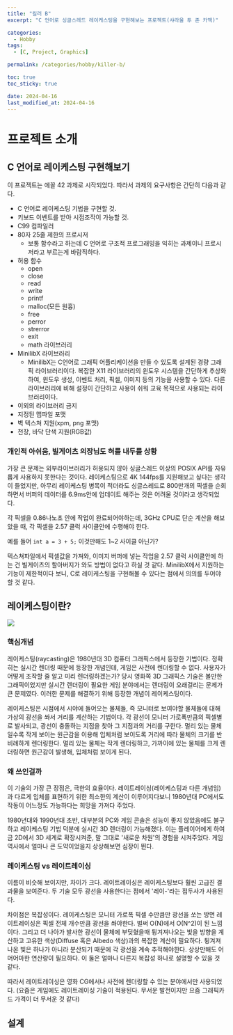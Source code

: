 ```yaml
---
title: "킬러 B"
excerpt: "C 언어로 싱글스레드 레이케스팅을 구현해보는 프로젝트(샤라울 투 존 카맥)"

categories:
  - Hobby
tags:
  - [C, Project, Graphics]

permalink: /categories/hobby/killer-b/

toc: true
toc_sticky: true

date: 2024-04-16
last_modified_at: 2024-04-16
---
```


# 프로젝트 소개
## C 언어로 레이케스팅 구현해보기
이 프로젝트는 에꼴 42 과제로 시작되었다. 따라서 과제의 요구사항은 간단히 다음과 같다.
- C 언어로 레이케스팅 기법을 구현할 것.
- 키보드 이벤트를 받아 시점조작이 가능할 것.
- C99 컴파일러
- 80자 25줄 제한의 프로시저
    - 보통 함수라고 하는데 C 언어로 구조적 프로그래밍을 익히는 과제이니 프로시저라고 부르는게 바람직하다.
- 허용 함수
    - open
    - close
    - read
    - write
    - printf
    - malloc(모든 원흉)
    - free
    - perror
    - strerror
    - exit
    - math 라이브러리
- MinilibX 라이브러리
    - MinilibX는 C언어로 그래픽 어플리케이션을 만들 수 있도록 설계된 경량 그래픽 라이브러리이다. 복잡한 X11 라이브러리의 윈도우 시스템을 간단하게 추상화하여, 윈도우 생성, 이벤트 처리, 픽셀, 이미지 등의 기능을 사용할 수 있다. 다른 라이브러리에 비해 설정이 간단하고 사용이 쉬워 교육 목적으로 사용되는 라이브러리이다.
- 이외의 라이브러리 금지
- 지정된 맵파일 포맷
- 벽 텍스쳐 지원(xpm, png 포맷)
- 천장, 바닥 단색 지원(RGB값)

### 개인적 아쉬움, 빌게이츠 의장님도 혀를 내두를 상황
가장 큰 문제는 외부라이브러리가 허용되지 않아 싱글스레드 이상의 POSIX API를 자유롭게 사용하지 못한다는 것이다. 레이케스팅으로 4K 144fps를 지원해보고 싶다는 생각이 들었지만, 아무리 레이케스팅 병목이 적더라도 싱글스레드로 800만개의 픽셀을 순회하면서 버퍼의 데이터를 6.9ms안에 업데이트 해주는 것은 어려울 것이라고 생각되었다.

각 픽셀을 0.86나노초 안에 작업이 완료되어야하는데, 3GHz CPU로 단순 계산을 해보았을 때, 각  픽셀을 2.57 클럭 사이클안에 수행해야 한다.

예를 들어 ```int a = 3 + 5;``` 이것만해도 1~2 사이클 아닌가?

텍스쳐파일에서 픽셀값을 가져와, 이미지 버퍼에 넣는 작업을 2.57 클럭 사이클안에 하는 건 빌게이츠의 할아버지가 와도 방법이 없다고 하실 것 같다. MinilibX에서 지원하는 기능이 제한적이다 보니, C로 레이케스팅을 구현해볼 수 있다는 점에서 의의를 두어야할 것 같다.

## 레이케스팅이란?
<img src="https://upload.wikimedia.org/wikipedia/commons/e/e7/Simple_raycasting_with_fisheye_correction.gif">

### 핵심개념
레이케스팅(raycasting)은 1980년대 3D 컴퓨터 그래픽스에서 등장한 기법이다. 정확히는 실시간 렌더링 때문에 등장한 개념인데, 게임은 사전에 렌더링할 수 없다. 사용자가 어떻게 조작할 줄 알고 미리 렌더링하겠는가? 당시 영화쪽 3D 그래픽스 기술은 볼만한 그래픽이었지만 실시간 렌더링이 필요한 게임 분야에서는 렌더링이 오래걸리는 문제가 큰 문제였다. 이러한 문제를 해결하기 위해 등장한 개념이 레이케스팅이다.

레이케스팅은 시점에서 시야에 들어오는 물체들, 즉 모니터로 보여야할 물체들에 대해 가상의 광선을 쏴서 거리를 계산하는 기법이다. 각 광선이 모니터 가로폭만큼의 픽셀별로 발사되고, 광선이 충돌하는 지점을 찾아 그 지점과의 거리를 구한다. 멀리 있는 물체일수록 작게 보이는 원근감을 이용해 입체처럼 보이도록 거리에 따라 물체의 크기를 반비례하게 렌더링한다. 멀리 있는 물체는 작게 렌더링하고, 가까이에 있는 물체를 크게 렌더링하면 원근감이 발생해, 입체처럼 보이게 된다.

### 왜 쓰인걸까

이 기술의 가장 큰 장점은, 극한의 효율이다. 레이트레이싱(레이케스팅과 다른 개념임)과 다르게 입체를 표현하기 위한 최소한의 계산이 이루어지다보니 1980년대 PC에서도 작동이 어느정도 가능하다는 희망을 가져다 주었다.

1980년대와 1990년대 초반, 대부분의 PC와 게임 콘솔은 성능이 좋지 않았음에도 불구하고 레이케스팅 기법 덕분에 실시간 3D 렌더링이 가능해졌다. 이는 플레이어에게 하여금 2D에서 3D 세계로 확장시켜준, 말 그대로 '새로운 차원'의 경험을 시켜주었다. 게임 역사에서 얼마나 큰 도약이었을지 상상해보면 심장이 뛴다.

### 레이케스팅 vs 레이트레이싱
이름이 비슷해 보이지만, 차이가 크다. 레이트레이싱은 레이케스팅보다 훨씬 고급진 결과물을 보여준다. 두 기술 모두 광선을 사용한다는 점에서 '레이-'라는 접두사가 사용된다.

차이점은 복잡성이다. 레이케스팅은 모니터 가로폭 픽셀 수만큼만 광선을 쏘는 방면 레이트레이싱은 픽셀 전체 개수만큼 광선을 쏴야한다. 벌써 O(N)에서 O(N^2)이 된 느낌이다. 그리고 더 나아가 발사한 광선이 물체에 부딪혔을때 튕겨져나오는 빛을 방향을 계산하고 고유한 색상(Diffuse 혹은 Albedo 색상)과의 복잡한 계산이 필요하다. 튕겨져 나온 빛은 하나가 아니라 분산되기 때문에 각 광선을 계속 추적해야한다. 상상만해도 어머어마한 연산량이 필요하다. 이 둘은 얼마나 다른지 복잡성 하나로 설명할 수 있을 것 같다.

따라서 레이트레이싱은 영화 CG에서나 사전에 렌더링할 수 있는 분야에서만 사용되었다. (요즘은 게임에도 레이트레이싱 기술이 적용된다. 무서운 발전이지만 요즘 그래픽카드 가격이 더 무서운 것 같다)

## 설계